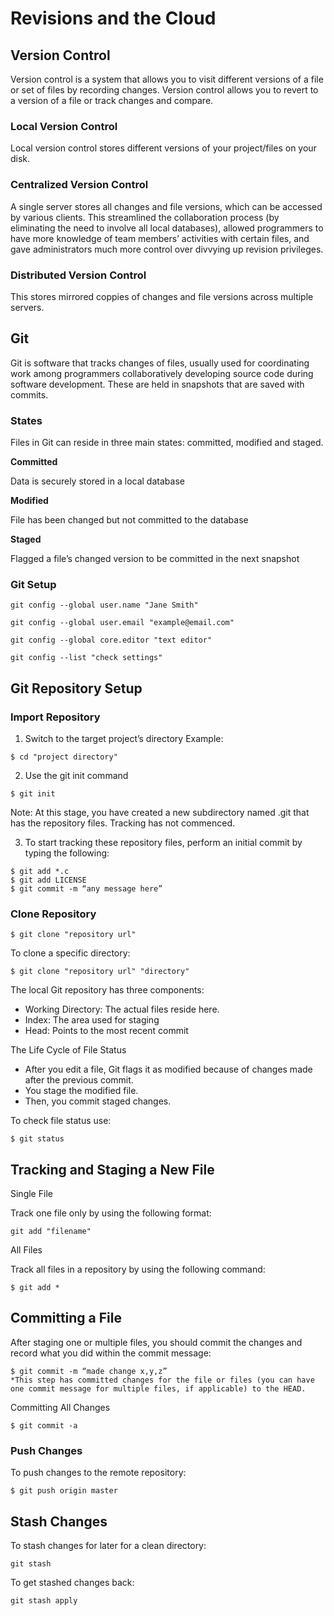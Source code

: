 # Revisions and the Cloud
## Version Control
Version control is a system that allows you to visit different versions of a file or set of files by recording changes. Version control allows you to revert to a version of a file or track changes and compare.
### Local Version Control 
Local version control stores different versions of your project/files on your disk.
### Centralized Version Control
A single server stores all changes and file versions, which can be accessed by various clients. This streamlined the collaboration process (by eliminating the need to involve all local databases), allowed programmers to have more knowledge of team members’ activities with certain files, and gave administrators much more control over divvying up revision privileges.
### Distributed Version Control
This stores mirrored coppies of changes and file versions across multiple servers.
## Git
Git is software that tracks changes of files, usually used for coordinating work among programmers collaboratively developing source code during software development. These are held in snapshots that are saved with commits. 
### States

Files in Git can reside in three main states: committed, modified and staged.

**Committed**

Data is securely stored in a local database

**Modified**

File has been changed but not committed to the database

**Staged**

Flagged a file’s changed version to be committed in the next snapshot

### Git Setup
```
git config --global user.name "Jane Smith"

git config --global user.email "example@email.com"

git config --global core.editor "text editor"

git config --list "check settings"
```
## Git Repository Setup
### Import Repository
1. Switch to the target project’s directory
Example:
```
$ cd "project directory"
```
2. Use the git init command
```
$ git init
```
Note: At this stage, you have created a new subdirectory named .git that has the repository files. Tracking has not commenced.

3. To start tracking these repository files, perform an initial commit by typing the following:
```
$ git add *.c
$ git add LICENSE
$ git commit -m “any message here”
```
### Clone Repository
```
$ git clone "repository url"
```
To clone a specific directory:
```
$ git clone "repository url" "directory"
```
The local Git repository has three components:

- Working Directory: The actual files reside here.
- Index: The area used for staging
- Head: Points to the most recent commit

The Life Cycle of File Status
- After you edit a file, Git flags it as modified because of changes made after the previous commit.
- You stage the modified file.
- Then, you commit staged changes.

To check file status use:
```
$ git status
```
## Tracking and Staging a New File
Single File

Track one file only by using the following format:
```
git add "filename"
```
All Files

Track all files in a repository by using the following command:
```
$ git add *
```
## Committing a File
After staging one or multiple files, you should commit the changes and record what you did within the commit message:
```
$ git commit -m “made change x,y,z”
*This step has committed changes for the file or files (you can have one commit message for multiple files, if applicable) to the HEAD.
```
Committing All Changes
```
$ git commit -a
```
### Push Changes
To push changes to the remote repository:
```
$ git push origin master
```
## Stash Changes
To stash changes for later for a clean directory:
```
git stash
```
To get stashed changes back:
```
git stash apply
```
